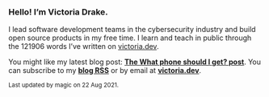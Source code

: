 ### Hello! I’m Victoria Drake.

I lead software development teams in the cybersecurity industry and build open source products in my free time. I learn and teach in public through the 121906 words I’ve written on [victoria.dev](https://victoria.dev).

You might like my latest blog post: **[The What phone should I get? post](https://victoria.dev/blog/the-what-phone-should-i-get-post/)**. You can subscribe to my [**blog RSS**](https://victoria.dev/index.xml) or by email at [**victoria.dev**](https://victoria.dev).

<sub>Last updated by magic on 22 Aug 2021.</sub>

